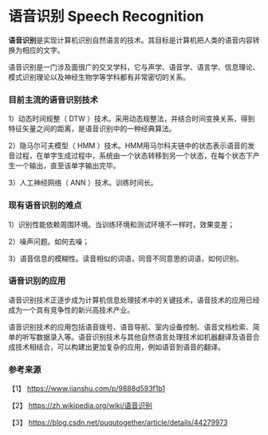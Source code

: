 # 语音识别 Speech Recognition      

**语音识别**是实现计算机识别自然语言的技术。其目标是计算机把人类的语音内容转换为相应的文字。

语音识别是一门涉及面很广的交叉学科，它与声学、语音学、语言学、信息理论、模式识别理论以及神经生物学等学科都有非常密切的关系。

### 目前主流的语音识别技术

1）动态时间规整（ DTW ）技术。采用动态规整法，并结合时间变换关系，得到特征矢量之间的距离，是语音识别中的一种经典算法。

2）隐马尔可夫模型（ HMM ）技术。HMM用马尔科夫链中的状态表示语音的发音过程，在单字生成过程中，系统由一个状态转移到另一个状态，在每个状态下产生一个输出，直至该单字输出完毕。

3）人工神经网络（ ANN ）技术。训练时间长。


### 现有语音识别的难点

1）识别性能依赖周围环境。当训练环境和测试环境不一样时，效果变差；

2）噪声问题。如何去噪；

3）语音信息的模糊性。读音相似的词语，同音不同意思的词语，如何识别。

### 语音识别的应用

语音识别技术正逐步成为计算机信息处理技术中的关键技术，语音技术的应用已经成为一个具有竞争性的新兴高技术产业。

语音识别技术的应用包括语音拨号、语音导航、室内设备控制、语音文档检索、简单的听写数据录入等。语音识别技术与其他自然语言处理技术如机器翻译及语音合成技术相结合，可以构建出更加复杂的应用，例如语音到语音的翻译。


### 参考来源

【1】  https://www.jianshu.com/p/9888d593f1b1

【2】  https://zh.wikipedia.org/wiki/语音识别

【3】  https://blog.csdn.net/puqutogether/article/details/44279973
